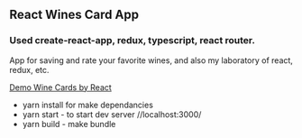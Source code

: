 ## React Wines Card App
### Used create-react-app, redux, typescript, react router.

App for saving and rate your favorite wines, and also my laboratory of react, redux, etc.

[Demo Wine Cards by React](http://simplea.ru/winesTest/)
+ yarn install for make dependancies
+ yarn start - to start dev server //localhost:3000/
+ yarn build - make bundle


